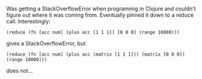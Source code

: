 Was getting a StackOverflowError when programmig in Clojure and couldn't figure out where it was coming from.  Eventually pinned it down to a reduce call.  Interestingly:

    (reduce (fn [acc num] (plus acc [1 1 1]) [0 0 0] (range 10000)))

gives a StackOverflowError, but

    (reduce (fn [acc num] (plus acc (matrix [1 1 1])) (matrix [0 0 0]) (range 10000)))

does not...
